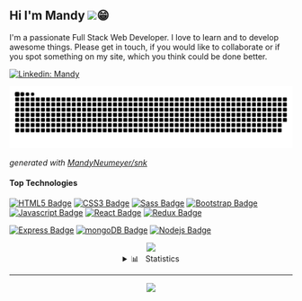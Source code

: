 ## Hi I'm Mandy <img src="https://media.giphy.com/media/hvRJCLFzcasrR4ia7z/giphy.gif" width="25">:grin:

I'm a passionate Full Stack Web Developer. I love to learn and to develop awesome things. Please get in touch, if you would like to collaborate 
or if you spot something on my site, which you think could be done better.

[![Linkedin: Mandy](https://img.shields.io/badge/-MandyNeumeyer-blue?style=flat-square&logo=Linkedin&logoColor=white&link=https://www.linkedin.com/in/mandy-neumeyer/)](https://www.linkedin.com/in/mandy-neumeyer-0753451b2/)

![github snake animation](https://raw.githubusercontent.com/MandyNeumeyer/MandyNeumeyer/output/github-contribution-grid-snake.svg)

_generated with [MandyNeumeyer/snk](https://github.com/platane/snk)_
	
#### Top Technologies

<!-- TODO: Make technologies links takes you to repositories
https://github.com/Ileriayo/markdown-badges
 -->

[![HTML5 Badge](https://img.shields.io/badge/HTML5-E34F26?style=for-the-badge&labelColor=black&logo=html5&logoColor=E34F26)](#) [![CSS3 Badge](https://img.shields.io/badge/CSS3-1572B6?style=for-the-badge&labelColor=black&logo=css3&logoColor=1572B6)](#) [![Sass Badge](https://img.shields.io/badge/Sass-CC6699?style=for-the-badge&labelColor=black&logo=sass&logoColor=CC6699)](#) [![Bootstrap Badge](https://img.shields.io/badge/Bootstrap-563D7C?style=for-the-badge&labelColor=black&logo=bootstrap&logoColor=563D7C)](#) [![Javascript Badge](https://img.shields.io/badge/-Javascript-F0DB4F?style=for-the-badge&labelColor=black&logo=javascript&logoColor=F0DB4F)](#) [![React Badge](https://img.shields.io/badge/-React-61DBFB?style=for-the-badge&labelColor=black&logo=react&logoColor=61DBFB)](#) [![Redux Badge](https://img.shields.io/badge/redux-%23593d88?style=for-the-badge&labelColor=black&logo=redux&logoColor=white)](#) 

[![Express Badge](https://img.shields.io/badge/express.js-%23404d59?style=for-the-badge&labelColor=black&logo=express&logoColor=white)](#) [![mongoDB Badge](https://img.shields.io/badge/MongoDB-4EA94B?style=for-the-badge&labelColor=black&logo=mongodb&logoColor=4EA94B)](#) [![Nodejs Badge](https://img.shields.io/badge/node.js-%2343853D?style=for-the-badge&labelColor=black&logo=node-dot-js&logoColor=%2343853D)](#) 


<div align=center>
<img src="https://media.giphy.com/media/O2PhyxtkFwCtUO6nen/giphy.gif" width="210">
</div>

<details align=center>
  <summary>📊 &nbsp Statistics</summary>
	
| Github Stats | Language Stats |
| --- | --- |
| ![Mandy`s github stats](https://github-readme-stats.vercel.app/api?username=MandyNeumeyer&show_icons=true&theme=radical) | [![Mandy`s Top Languages](https://github-readme-stats.vercel.app/api/top-langs/?username=MandyNeumeyer&langs_count=10&theme=radical&layout=compact)](https://github.com/anuraghazra/github-readme-stats) |

</details>

---
<p align=center>
  <a href="https://github.com/Tera">
    <img src="https://badges.pufler.dev/visits/MandyNeumeyer/MandyNeumeyer?style=flat-square&color=grey&logo=github">
  </a>
</p>








